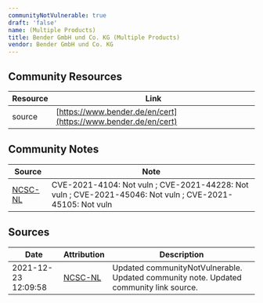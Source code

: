 ```yaml
---
communityNotVulnerable: true
draft: 'false'
name: (Multiple Products)
title: Bender GmbH und Co. KG (Multiple Products)
vendor: Bender GmbH und Co. KG
---
```



## Community Resources
| Resource | Link |
| --- | --- |
| source | [https://www.bender.de/en/cert](https://www.bender.de/en/cert) |

## Community Notes
| Source | Note |
| --- | --- |
| [NCSC-NL](https://github.com/NCSC-NL/log4shell/blob/main/software/README.md) | CVE-2021-4104: Not vuln ; CVE-2021-44228: Not vuln ; CVE-2021-45046: Not vuln ; CVE-2021-45105: Not vuln </ul> |

## Sources
| Date | Attribution | Description |
| --- | --- | --- |
| 2021-12-23 12:09:58 | [NCSC-NL](https://github.com/NCSC-NL/log4shell/blob/main/software/README.md) | Updated communityNotVulnerable. Updated community note. Updated community link source.  |
